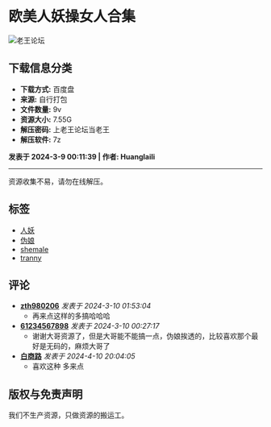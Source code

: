 # 欧美人妖操女人合集

![老王论坛](./template/laowang/deancss/logo.png)

## 下载信息分类
- **下载方式:** 百度盘
- **来源:** 自行打包
- **文件数量:** 9v
- **资源大小:** 7.55G
- **解压密码:** 上老王论坛当老王
- **解压软件:** 7z

**发表于 2024-3-9 00:11:39 | 作者: Huanglaili**

***

资源收集不易，请勿在线解压。

## 标签
- [人妖](misc.php?mod=tag&id=1922)
- [伪娘](misc.php?mod=tag&id=4111)
- [shemale](misc.php?mod=tag&id=7091)
- [tranny](misc.php?mod=tag&id=37684)

## 评论
- **[zth980206](space-uid-3802310.html)** _发表于 2024-3-10 01:53:04_
  - 再来点这样的多搞哈哈哈
- **[61234567898](space-uid-1823536.html)** _发表于 2024-3-10 00:27:17_
  - 谢谢大哥资源了，但是大哥能不能搞一点，伪娘挨透的，比较喜欢那个最好是无码的，麻烦大哥了
- **[白商路](space-uid-1129926.html)** _发表于 2024-4-10 20:04:05_
  - 喜欢这种 多来点

## 版权与免责声明
我们不生产资源，只做资源的搬运工。